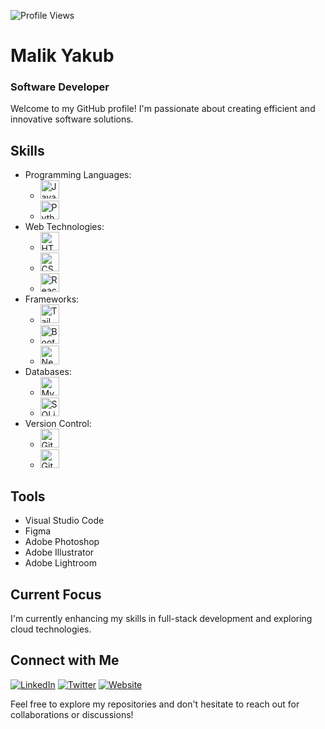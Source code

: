 ![Profile Views](https://komarev.com/ghpvc/?username=malikyakub)

# Malik Yakub
### Software Developer

Welcome to my GitHub profile! I'm passionate about creating efficient and innovative software solutions.


## Skills

- Programming Languages:
  - <img src="https://cdn.jsdelivr.net/gh/devicons/devicon/icons/javascript/javascript-original.svg" alt="JavaScript" width="30" height="30"/>
  - <img src="https://cdn.jsdelivr.net/gh/devicons/devicon/icons/python/python-original.svg" alt="Python" width="30" height="30"/>
- Web Technologies:
  - <img src="https://cdn.jsdelivr.net/gh/devicons/devicon/icons/html5/html5-original.svg" alt="HTML" width="30" height="30"/>
  - <img src="https://cdn.jsdelivr.net/gh/devicons/devicon/icons/css3/css3-original.svg" alt="CSS" width="30" height="30"/>
  - <img src="https://cdn.jsdelivr.net/gh/devicons/devicon/icons/react/react-original.svg" alt="React" width="30" height="30"/>
- Frameworks:
  - <img src="https://cdn.jsdelivr.net/gh/devicons/devicon/icons/tailwindcss/tailwindcss-plain.svg" alt="TailwindCSS" width="30" height="30"/>
  - <img src="https://cdn.jsdelivr.net/gh/devicons/devicon/icons/bootstrap/bootstrap-original.svg" alt="Bootstrap" width="30" height="30"/>
  - <img src="https://cdn.jsdelivr.net/gh/devicons/devicon/icons/nextjs/nextjs-original.svg" alt="Next.js" width="30" height="30"/>
- Databases:
  - <img src="https://cdn.jsdelivr.net/gh/devicons/devicon/icons/mysql/mysql-original.svg" alt="MySQL" width="30" height="30"/>
  - <img src="https://cdn.jsdelivr.net/gh/devicons/devicon/icons/sqlite/sqlite-original.svg" alt="SQLite" width="30" height="30"/>
- Version Control:
  - <img src="https://cdn.jsdelivr.net/gh/devicons/devicon/icons/git/git-original.svg" alt="Git" width="30" height="30"/>
  - <img src="https://cdn.jsdelivr.net/gh/devicons/devicon/icons/github/github-original.svg" alt="GitHub" width="30" height="30"/>

## Tools
- Visual Studio Code
- Figma
- Adobe Photoshop
- Adobe Illustrator
- Adobe Lightroom

## Current Focus
I'm currently enhancing my skills in full-stack development and exploring cloud technologies.

## Connect with Me
[![LinkedIn](https://img.shields.io/badge/LinkedIn-Malik%20Yakub-blue)](https://www.linkedin.com/in/malik-yakub-75778a324)
[![Twitter](https://img.shields.io/badge/Twitter-%40malikyakub-1DA1F2)](https://x.com/malikyakub55777)
[![Website](https://img.shields.io/badge/Website-mk--yakub.netlify.app-brightgreen)](https://mk-yakub.netlify.app)


Feel free to explore my repositories and don't hesitate to reach out for collaborations or discussions!
